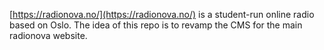 [https://radionova.no/](https://radionova.no/) is a student-run online radio based on Oslo.
The idea of this repo is to revamp the CMS for the main radionova website.
